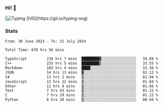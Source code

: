 ### Hi!  👋

[![Typing SVG](https://readme-typing-svg.herokuapp.com?font=Fira+Code&pause=1000&width=435&lines=Hello!+I'm+Texiwustion.)](https://git.io/typing-svg)

### Stats

<!--START_SECTION:waka-->

```txt
From: 30 June 2023 - To: 21 July 2024

Total Time: 670 hrs 56 mins

TypeScript         234 hrs 7 mins  ████████▓░░░░░░░░░░░░░░░░   34.89 %
C++                225 hrs 5 mins  ████████▒░░░░░░░░░░░░░░░░   33.55 %
Markdown           103 hrs 4 mins  ████░░░░░░░░░░░░░░░░░░░░░   15.36 %
JSON               14 hrs 13 mins  ▓░░░░░░░░░░░░░░░░░░░░░░░░   02.12 %
C#                 13 hrs 2 mins   ▒░░░░░░░░░░░░░░░░░░░░░░░░   01.94 %
JavaScript         12 hrs 22 mins  ▒░░░░░░░░░░░░░░░░░░░░░░░░   01.84 %
Other              11 hrs 8 mins   ▒░░░░░░░░░░░░░░░░░░░░░░░░   01.66 %
Text               7 hrs 43 mins   ▒░░░░░░░░░░░░░░░░░░░░░░░░   01.15 %
C                  7 hrs 29 mins   ▒░░░░░░░░░░░░░░░░░░░░░░░░   01.12 %
Python             6 hrs 20 mins   ▒░░░░░░░░░░░░░░░░░░░░░░░░   00.94 %
```

<!--END_SECTION:waka-->
